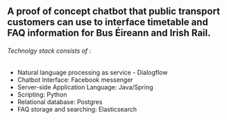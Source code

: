 ## A proof of concept chatbot that public transport customers can use to interface timetable and FAQ information for Bus Éireann and Irish Rail.
###### Technolgy stack consists of : 
- Natural language processing as service - Dialogflow
- Chatbot Interface: Facebook messenger
- Server-side Application Language: Java/Spring
- Scripting: Python
- Relational database: Postgres
- FAQ storage and searching: Elasticsearch
